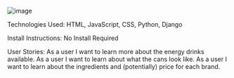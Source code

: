 ![image](https://user-images.githubusercontent.com/79816378/121822172-3badb300-cc63-11eb-9431-8694d53d2bc3.png)

Technologies Used: HTML, JavaScript, CSS, Python, Django

Install Instructions: No Install Required

User Stories: As a user I want to learn more about the energy drinks available.  As a user I want to learn about what the cans look like.  As a user I want to learn about the ingredients and (potentially) price for each brand.
